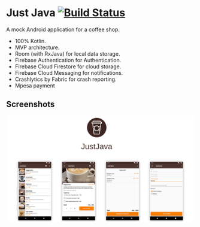# Just Java [![Build Status](https://www.bitrise.io/app/1b5caf804b0879e8/status.svg?token=EojpLsZ-no6pTQ2TaUzXTA&branch=master)](https://www.bitrise.io/app/1b5caf804b0879e8)
A mock Android application for a coffee shop. 

* 100% Kotlin.
* MVP architecture.
* Room (with RxJava) for local data storage.
* Firebase Authentication for Authentication.
* Firebase Cloud Firestore for cloud storage.
* Firebase Cloud Messaging for notifications. 
* Crashlytics by Fabric for crash reporting.
* Mpesa payment

## Screenshots

![App](/images/app_design.jpeg)
